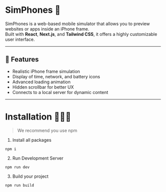 # SimPhones 📱

SimPhones is a web-based mobile simulator that allows you to preview websites or apps inside an iPhone frame.  
Built with **React**, **Next.js**, and **Tailwind CSS**, it offers a highly customizable user interface.

---

## 🚀 Features

- Realistic iPhone frame simulation
- Display of time, network, and battery icons
- Advanced loading animation
- Hidden scrollbar for better UX
- Connects to a local server for dynamic content

---

# Installation 👨🏻‍💻

> We recommend you use npm

1. Install all packages

```
npm i
```

2. Run Development Server

```
npm run dev
```

3. Build your project

```
npm run build
```


